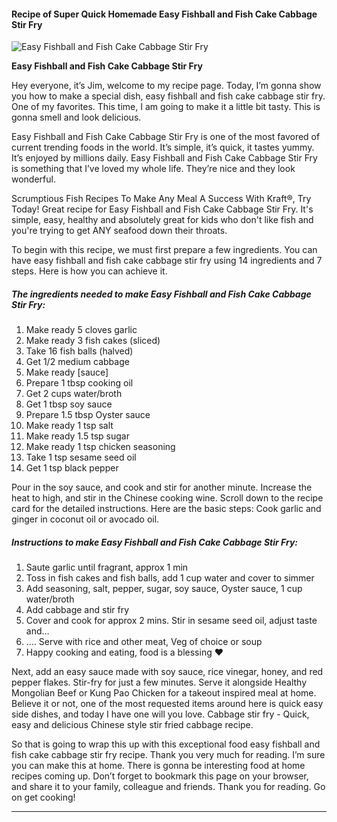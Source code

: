             

#### Recipe of Super Quick Homemade Easy Fishball and Fish Cake Cabbage Stir Fry

![Easy Fishball and Fish Cake Cabbage Stir Fry](https://img-global.cpcdn.com/recipes/810e8d7b2fbab102/751x532cq70/easy-fishball-and-fish-cake-cabbage-stir-fry-recipe-main-photo.jpg)

**Easy Fishball and Fish Cake Cabbage Stir Fry**

Hey everyone, it’s Jim, welcome to my recipe page. Today, I’m gonna show you how to make a special dish, easy fishball and fish cake cabbage stir fry. One of my favorites. This time, I am going to make it a little bit tasty. This is gonna smell and look delicious.

Easy Fishball and Fish Cake Cabbage Stir Fry is one of the most favored of current trending foods in the world. It’s simple, it’s quick, it tastes yummy. It’s enjoyed by millions daily. Easy Fishball and Fish Cake Cabbage Stir Fry is something that I’ve loved my whole life. They’re nice and they look wonderful.

Scrumptious Fish Recipes To Make Any Meal A Success With Kraft®, Try Today! Great recipe for Easy Fishball and Fish Cake Cabbage Stir Fry. It's simple, easy, healthy and absolutely great for kids who don't like fish and you're trying to get ANY seafood down their throats.

To begin with this recipe, we must first prepare a few ingredients. You can have easy fishball and fish cake cabbage stir fry using 14 ingredients and 7 steps. Here is how you can achieve it.

##### The ingredients needed to make Easy Fishball and Fish Cake Cabbage Stir Fry:

1.  Make ready 5 cloves garlic
2.  Make ready 3 fish cakes (sliced)
3.  Take 16 fish balls (halved)
4.  Get 1/2 medium cabbage
5.  Make ready \[sauce\]
6.  Prepare 1 tbsp cooking oil
7.  Get 2 cups water/broth
8.  Get 1 tbsp soy sauce
9.  Prepare 1.5 tbsp Oyster sauce
10.  Make ready 1 tsp salt
11.  Make ready 1.5 tsp sugar
12.  Make ready 1 tsp chicken seasoning
13.  Take 1 tsp sesame seed oil
14.  Get 1 tsp black pepper

Pour in the soy sauce, and cook and stir for another minute. Increase the heat to high, and stir in the Chinese cooking wine. Scroll down to the recipe card for the detailed instructions. Here are the basic steps: Cook garlic and ginger in coconut oil or avocado oil.

##### Instructions to make Easy Fishball and Fish Cake Cabbage Stir Fry:

1.  Saute garlic until fragrant, approx 1 min
2.  Toss in fish cakes and fish balls, add 1 cup water and cover to simmer
3.  Add seasoning, salt, pepper, sugar, soy sauce, Oyster sauce, 1 cup water/broth
4.  Add cabbage and stir fry
5.  Cover and cook for approx 2 mins. Stir in sesame seed oil, adjust taste and…
6.  …. Serve with rice and other meat, Veg of choice or soup
7.  Happy cooking and eating, food is a blessing ❤️

Next, add an easy sauce made with soy sauce, rice vinegar, honey, and red pepper flakes. Stir-fry for just a few minutes. Serve it alongside Healthy Mongolian Beef or Kung Pao Chicken for a takeout inspired meal at home. Believe it or not, one of the most requested items around here is quick easy side dishes, and today I have one will you love. Cabbage stir fry - Quick, easy and delicious Chinese style stir fried cabbage recipe.

So that is going to wrap this up with this exceptional food easy fishball and fish cake cabbage stir fry recipe. Thank you very much for reading. I’m sure you can make this at home. There is gonna be interesting food at home recipes coming up. Don’t forget to bookmark this page on your browser, and share it to your family, colleague and friends. Thank you for reading. Go on get cooking!

* * *